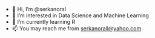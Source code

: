 - 👋 Hi, I’m @serkanoral
- 👀 I’m interested in Data Science and Machine Learning
- 🌱 I’m currently learning R
- 📫 You may reach me from serkanorall@yahoo.com


